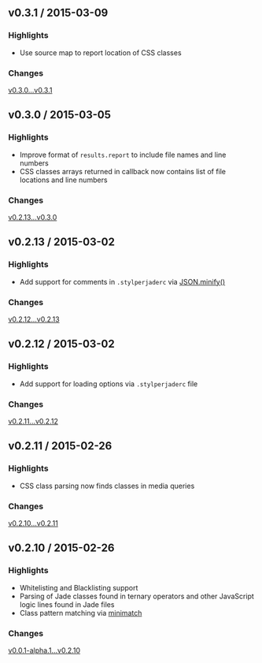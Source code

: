 ## v0.3.1 / 2015-03-09

### Highlights
* Use source map to report location of CSS classes

### Changes
[v0.3.0...v0.3.1](https://github.com/benedfit/stylperjade/compare/v0.3.0...v0.3.1)

## v0.3.0 / 2015-03-05

### Highlights
* Improve format of `results.report` to include file names and line numbers
* CSS classes arrays returned in callback now contains list of file locations and line numbers

### Changes
[v0.2.13...v0.3.0](https://github.com/benedfit/stylperjade/compare/v0.2.13...v0.3.0)

## v0.2.13 / 2015-03-02

### Highlights
* Add support for comments in `.stylperjaderc` via [JSON.minify()](https://github.com/getify/JSON.minify)

### Changes
[v0.2.12...v0.2.13](https://github.com/benedfit/stylperjade/compare/v0.2.12...v0.2.13)

## v0.2.12 / 2015-03-02

### Highlights
* Add support for loading options via `.stylperjaderc` file

### Changes
[v0.2.11...v0.2.12](https://github.com/benedfit/stylperjade/compare/v0.2.11...v0.2.12)

## v0.2.11 / 2015-02-26

### Highlights
* CSS class parsing now finds classes in media queries

### Changes
[v0.2.10...v0.2.11](https://github.com/benedfit/stylperjade/compare/v0.2.10...v0.2.11)

## v0.2.10 / 2015-02-26

### Highlights
* Whitelisting and Blacklisting support
* Parsing of Jade classes found in ternary operators and other JavaScript logic lines found in Jade files
* Class pattern matching via [minimatch](https://github.com/isaacs/minimatch)

### Changes
[v0.0.1-alpha.1...v0.2.10](https://github.com/benedfit/stylperjade/compare/master@%7B6day%7D...v0.2.10)
